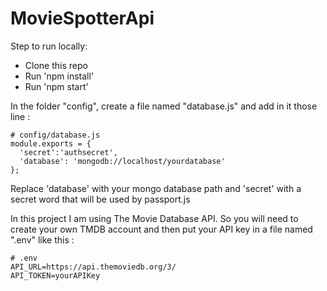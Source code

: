 # MovieSpotterApi

Step to run locally:

* Clone this repo
* Run 'npm install'
* Run 'npm start'

In the folder "config", create a file named "database.js" and add in it those line : 
```
# config/database.js
module.exports = {
  'secret':'authsecret',
  'database': 'mongodb://localhost/yourdatabase'
};
```
Replace 'database' with your mongo database path and 'secret' with a secret word that will be used by passport.js

In this project I am using The Movie Database API. 
So you will need to create your own TMDB account and then put your API key in a file named ".env" like this :
```
# .env
API_URL=https://api.themoviedb.org/3/
API_TOKEN=yourAPIKey
```